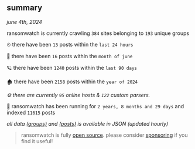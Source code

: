 
## summary
_june 4th, 2024_

ransomwatch is currently crawling `384` sites belonging to `193` unique groups

⏲ there have been `13` posts within the `last 24 hours`

🦈 there have been `16` posts within the `month of june`

🪐 there have been `1240` posts within the `last 90 days`

🏚 there have been `2158` posts within the `year of 2024`

_⚙️ there are currently `95` online hosts & `122` custom parsers._

🦕 ransomwatch has been running for `2 years, 8 months and 29 days` and indexed `11615` posts

_all data  [(groups)](http://ransomwhat.telemetry.ltd/groups) and [(posts)](http://ransomwhat.telemetry.ltd/posts) is available in JSON (updated hourly)_

> ransomwatch is fully [open source](https://github.com/joshhighet/ransomwatch#ransomwatch--). please consider [sponsoring](https://github.com/sponsors/joshhighet) if you find it useful!
